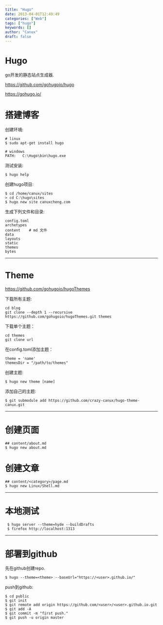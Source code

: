 ```yaml
---
title: "Hugo"
date: 2013-04-01T12:49:49
categories: ["Web"]
tags: ["hugo"]
keywords: []
author: "Canux"
draft: false
---
```


# Hugo

go开发的静态站点生成器.

<https://github.com/gohugoio/hugo>

<https://gohugo.io/>

# 搭建博客

创建环境:

    # linux
    $ sudo apt-get install hugo

    # windows
    PATH:   C:\Hugo\bin\hugo.exe

测试安装:

    $ hugo help

创建hugo项目:

    $ cd /home/canux/sites
    > cd C:\hugo\sites
    $ hugo new site canuxcheng.com

生成下列文件和目录:

    config.toml
    archetypes
    content    # md 文件
    data
    layouts
    static
    themes
    bytes

***

# Theme

<https://github.com/gohugoio/hugoThemes>

下载所有主题:

    cd blog
    git clone --depth 1 --recursive https://github.com/gohugoio/hugoThemes.git themes

下载单个主题：

    cd themes
    git clone url

在config.toml添加主题：

    theme = 'name'
    themesDir = "/path/to/themes"

创建主题:

    $ hugo new theme [name]

添加自己的主题:

    $ git submodule add https://github.com/crazy-canux/hugo-theme-canux.git

***

# 创建页面

    ## content/about.md
    $ hugo new about.md

# 创建文章

    ## content/<category>/page.md
    $ hugo new Linux/Shell.md

***

 # 本地测试

     $ hugo server --theme=hyde --buildDrafts
     $ firefox http://localhost:1313

***

# 部署到github

先在github创建repo.

    $ hugo --theme=<theme> --baseUrl="https://<user>.github.io/"

push到github:

    $ cd public
    $ git init
    $ git remote add origin https://github.com/<user>/<user>.github.io.git
    $ git add -A
    $ git commit -m "first push."
    $ git push -u origin master
